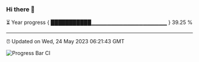 ### Hi there 👋

⏳ Year progress { ███████████▁▁▁▁▁▁▁▁▁▁▁▁▁▁▁▁▁▁▁ } 39.25 %

---

⏰ Updated on Wed, 24 May 2023 06:21:43 GMT

![Progress Bar CI](https://github.com/ZhaoGui/ZhaoGui/workflows/Progress%20Bar%20CI/badge.svg)
